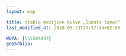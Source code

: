 ```yaml
---
layout: map

title: Stablo mezijske bukve „Šumati šumar“
last_modified_at: 2018-05-23T23:37:54+02:00

WDPA: [555589097]
geoSrbija:
---
```

